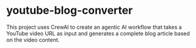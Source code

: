 # youtube-blog-converter
This project uses CrewAI to create an agentic AI workflow that takes a YouTube video URL as input and generates a complete blog article based on the video content.
